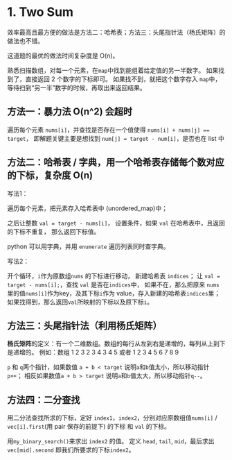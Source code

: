 # 1. Two Sum

效率最高且最方便的做法是方法二：哈希表；方法三：头尾指针法（杨氏矩阵）的做法也不错。

这道题的最优的做法时间复杂度是 O(n)。

熟悉扫描数组，对每一个元素，在`map`中找到能组着给定值的另一半数字。
如果找到了，直接返回 2 个数字的下标即可。
如果找不到，就把这个数字存入 `map`中，等待扫到“另一半”数字的时候，再取出来返回结果。

## 方法一：暴力法 O(n^2) 会超时

遍历每个元素 `nums[i]`，并查找是否存在一个值使得 `nums[i] + nums[j] == target`，
即解题关键主要是想找到 `num[j] = target - num[i]`，是否也在 list 中

## 方法二：哈希表 / 字典，用一个哈希表存储每个数对应的下标，复杂度 O(n)

写法1：

遍历每个元素，把元素存入哈希表中 (unordered_map)中；

之后让整数 `val = target - nums[i]`，
设置条件，如果 `val` 在哈希表中，且返回的下标不重复，
那么返回下标值。

python 可以用字典，并用 `enumerate` 遍历列表同时查字典。

写法2：

开个循环，`i`作为原数组`nums` 的下标进行移动，
新建哈希表 `indices`；
让 `val = target - nums[i];`，查找 `val` 是否在`indices`中，
如果不在，那么把原来 `nums` 里的值`nums[i]`作为key，及其下标`i`作为 value，存入新建的哈希表`indices`里；
如果找得到，那么返回`val`所映射的下标以及原下标`i`。

## 方法三：头尾指针法（利用杨氏矩阵）

**杨氏矩阵**的定义：有一个二维数组。数组的每行从左到右是递增的，每列从上到下是递增的。
例如：数组
1 2 3
2 3 4
3 4 5
或者
1 2 3
4 5 6
7 8 9

`p` 和 `q`两个指针，如果数值 `a + b < target` 说明`a`和`b`值太小，所以移动指针 `p++`；
相反如果数值`a + b > target` 说明`a`和`b`值太大，所以移动指针`q--`。

## 方法四：二分查找

用二分法查找所求的下标，定好 `index1`，`index2`，分别对应原数组值`nums[i]` / `vec[i].first`(用 pair 保存的前提下) 的下标 和 `val` 的下标。

用`my_binary_search()`来求出 `index2` 的值。
定义 `head`, `tail`, `mid`，最后求出 `vec[mid].second` 即我们所要求的下标`index2`。
